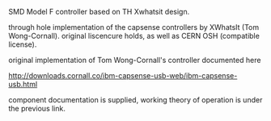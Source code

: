 SMD Model F controller based on TH Xwhatsit design.

through hole implementation of the capsense controllers by XWhatsIt
(Tom Wong-Cornall). original liscencure holds, as well as CERN OSH
(compatible license).

original implementation of Tom Wong-Cornall's controller documented here

http://downloads.cornall.co/ibm-capsense-usb-web/ibm-capsense-usb.html

component documentation is supplied, working theory of operation is under
the previous link.




